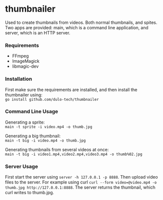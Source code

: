 thumbnailer
===========
Used to create thumbnails from videos. Both normal thumbnails, and spites. Two apps are provided: main, which is a command line application, and server, which is an HTTP server.


### Requirements
* FFmpeg
* ImageMagick
* libmagic-dev


### Installation
First make sure the requirements are installed, and then install the thumbnailer using:  
`go install github.com/dulo-tech/thumbnailer`


### Command Line Usage
Generating a sprite:  
`main -t sprite -i video.mp4 -o thumb.jpg`

Generating a big thumbnail:  
`main -t big -i video.mp4 -o thumb.jpg`

Generating thumbnails from several videos at once:  
`main -t big -i video1.mp4,video2.mp4,video3.mp4 -o thumb%02.jpg`


### Server Usage
First start the server using `server -h 127.0.0.1 -p 8888`. Then upload video files to the server. For example using curl `curl --form video=@video.mp4 -o thumb.jpg http://127.0.0.1:8888`. The server returns the thumbnail, which curl writes to thumb.jpg.

